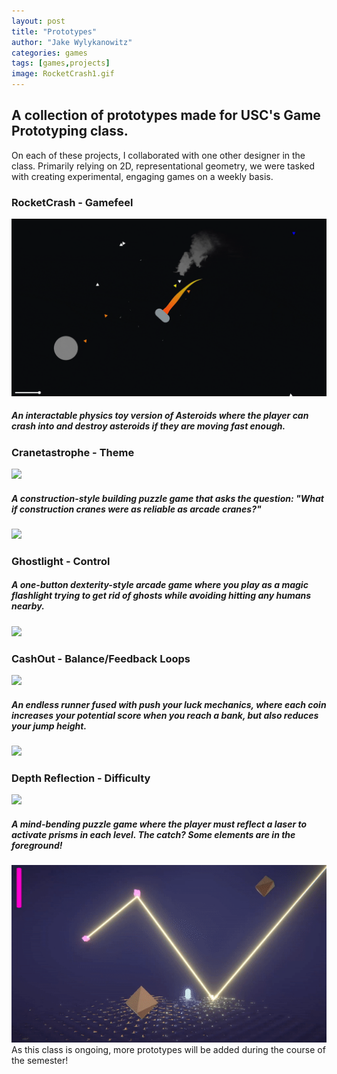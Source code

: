 ```yaml
---
layout: post
title: "Prototypes"
author: "Jake Wylykanowitz"
categories: games
tags: [games,projects]
image: RocketCrash1.gif
---
```


## A collection of prototypes made for USC's Game Prototyping class.
On each of these projects, I collaborated with one other designer in the class. Primarily relying on 2D, representational geometry, we were tasked with creating experimental, engaging games on a weekly basis.
### RocketCrash - Gamefeel
![](/assets/img/RocketCrash2.gif)
##### An interactable physics toy version of Asteroids where the player can crash into and destroy asteroids if they are moving fast enough.

### Cranetastrophe - Theme
![](/assets/img/Cranetastrophe2.gif)
##### A construction-style building puzzle game that asks the question: "What if construction cranes were as reliable as arcade cranes?"
![](/assets/img/Cranetastrophe1.gif)
### Ghostlight - Control
##### A one-button dexterity-style arcade game where you play as a magic flashlight trying to get rid of ghosts while avoiding hitting any humans nearby. 
![](/assets/img/Ghostlight2.gif)
### CashOut - Balance/Feedback Loops
![](/assets/img/CashOut1.gif)
##### An endless runner fused with push your luck mechanics, where each coin increases your potential score when you reach a bank, but also reduces your jump height.
![](/assets/img/CashOut2.gif)
### Depth Reflection - Difficulty 
![](/assets/img/DepthReflection1.gif)
##### A mind-bending puzzle game where the player must reflect a laser to activate prisms in each level. The catch? Some elements are in the foreground!
![](/assets/img/DepthReflection2.gif)<br>
As this class is ongoing, more prototypes will be added during the course of the semester!
